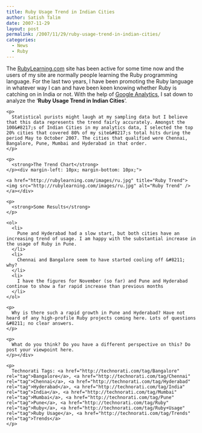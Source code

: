 ```yaml
---
title: Ruby Usage Trend in Indian Cities
author: Satish Talim
date: 2007-11-29
layout: post
permalink: /2007/11/29/ruby-usage-trend-in-indian-cities/
categories:
  - News
  - Ruby
---
```

<div>
  <p>
    The <a href="http://rubylearning.com/">RubyLearning.com</a> site has been active for some time now and the users of my site are normally people learning the Ruby programming language. For the last two years, I have been promoting the Ruby language in whatever way I can and have been keen knowing whether Ruby is catching on in India or not. With the help of <a href="http://www.google.com/analytics/">Google Analytics</a>, I sat down to analyze the &#8216;<strong>Ruby Usage Trend in Indian Cities</strong>&#8216;. 
    
    <p>
      Statistical purists might laugh at my sampling data but I believe that this data represents the trend fairly accurately. Amongst the 100&#8217;s of Indian Cities in my analytics data, I selected the top 20% cities that covered 80% of my site&#8217;s total hits during the period May to October 2007. The cities that qualified were Chennai, Bangalore, Pune, Mumbai and Hyderabad in that order.
    </p>
    
    <p>
      <strong>The Trend Chart</strong>
    </p><div margin-left: 10px; margin-bottom: 10px;">
    
    <a href="http://rubylearning.com/images/ru.jpg" title="Ruby Trend"><img src="http://rubylearning.com/images/ru.jpg" alt="Ruby Trend" /></a></div> 
    
    <p>
      <strong>Some Results</strong>
    </p>
    
    <ol>
      <li>
        Pune and Hyderabad had a slow start, but both cities have an increasing trend of usage. I am happy with the substantial increase in the usage of Ruby in Pune.
      </li>
      <li>
        Chennai and Bangalore seem to have started cooling off &#8211; why?
      </li>
      <li>
        I have the figures for November (so far) and Pune and Hyderabad continue to show a far rapid increase than previous months
      </li>
    </ol>
    
    <p>
      Why is there such a rapid growth in Pune and Hyderabad? Have not heard of any high-profile Ruby projects coming here. Lots of questions &#8211; no clear answers.
    </p>
    
    <p>
      What do you think? Do you have a different perspective on this? Do post your viewpoint here.
    </p></div> 
    
    <p>
      Technorati Tags: <a href="http://technorati.com/tag/Bangalore" rel="tag">Bangalore</a>, <a href="http://technorati.com/tag/Chennai" rel="tag">Chennai</a>, <a href="http://technorati.com/tag/Hyderabad" rel="tag">Hyderabad</a>, <a href="http://technorati.com/tag/India" rel="tag">India</a>, <a href="http://technorati.com/tag/Mumbai" rel="tag">Mumbai</a>, <a href="http://technorati.com/tag/Pune" rel="tag">Pune</a>, <a href="http://technorati.com/tag/Ruby" rel="tag">Ruby</a>, <a href="http://technorati.com/tag/Ruby+Usage" rel="tag">Ruby Usage</a>, <a href="http://technorati.com/tag/Trends" rel="tag">Trends</a>
    </p>
